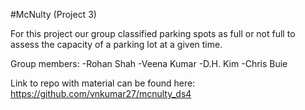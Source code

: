 #McNulty (Project 3)

For this project our group classified parking spots as full or not full to assess the capacity of a parking lot at a given time. 

Group members:
-Rohan Shah
-Veena Kumar
-D.H. Kim
-Chris Buie

Link to repo with material can be found here: https://github.com/vnkumar27/mcnulty_ds4
